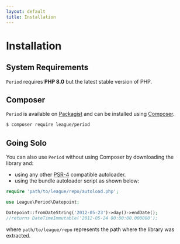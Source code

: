 ```yaml
---
layout: default
title: Installation
---
```


# Installation

## System Requirements

`Period` requires **PHP 8.0** but the latest stable version of PHP.

## Composer

`Period` is available on [Packagist](https://packagist.org/packages/league/period) and can be installed using [Composer](https://getcomposer.org/).

~~~bash
$ composer require league/period
~~~

## Going Solo

You can also use `Period` without using Composer by downloading the library and:

- using any other [PSR-4](http://www.php-fig.org/psr/psr-4/) compatible autoloader.
- using the bundle autoloader script as shown below:

~~~php
require 'path/to/league/repo/autoload.php';

use League\Period\Datepoint;

Datepoint::fromDateString('2012-05-23')->day()->endDate();
//returns DateTimeImmutable('2012-05-24 00:00:00.000000');
~~~

where `path/to/league/repo` represents the path where the library was extracted.
